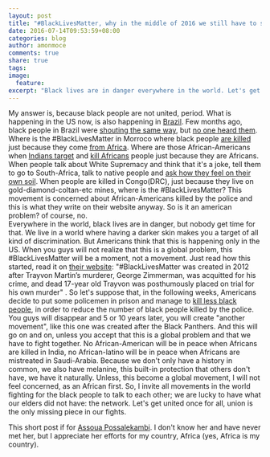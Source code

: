 ```yaml
---
layout: post
title: "#BlackLivesMatter, why in the middle of 2016 we still have to shout it loud?"
date: 2016-07-14T09:53:59+08:00
categories: blog
author: amonmoce
comments: true
share: true
tags:
image:
  feature:
excerpt: "Black lives are in danger everywhere in the world. Let's get united and fight together."
---
```



My answer is, because black people are not united, period. What is happening in the US now, is also happening in [Brazil](http://www.aljazeera.com/indepth/features/2016/06/brazil-police-accused-targeting-black-youths-160619095957017.html). Few months ago, black people in Brazil were [shouting the same way](https://www.youtube.com/watch?v=226e-N-JBsk), but [no one heard them](http://blavity.com/brazil-black-lives-matter/). Where is the #BlackLivesMatter in Morroco where black people [are killed](http://www.black-feelings.com/accueil/detail-actualite/article/arretons-detre-silencieux-trois-black-africain-tue-au-maroc/) just because they come [from Africa](https://www.youtube.com/watch?v=XrZcacmQRCo). Where are those African-Americans when [Indians target](http://www.rfi.fr/emission/20160604-inde-rdc-racisme-violences-contre-africains-violence-societe-diplomatie) and [kill Africans](http://indianexpress.com/article/india/india-news-india/african-nationals-attacks-blacks-racism-congolese-national-masonda-ketada-olivier-rajpur-khurd-vasant-kunj-2835098/) people just because they are Africans. When people talk about White Supremacy and think that it's a joke, tell them to go to South-Africa, talk to native people and [ask how they feel on their own soil](http://www.timeslive.co.za/sundaytimes/opinion/2016/01/10/Why-do-white-people-despise-blacks). When people are killed in Congo(DRC), just because they live on gold-diamond-coltan-etc mines, where is the #BlackLivesMatter? This movement is concerned about African-Americans killed by the police and this is what they write on their website anyway. So is it an american problem? of course, no.
<br>
Everywhere in the world, black lives are in danger, but nobody get time for that. We live in a world where having a darker skin makes you a target of all kind of discrimination. But Americans think that this is happening only in the US. When you guys will not realize that this is a global problem, this #BlackLivesMatter will be a moment, not a movement. Just read how this started, read it on [their website](http://blacklivesmatter.com/about/): "#BlackLivesMatter was created in 2012 after Trayvon Martin’s murderer, George Zimmerman, was acquitted for his crime, and dead 17-year old Trayvon was posthumously placed on trial for his own murder" . So let's suppose that, in the following weeks, Americans decide to put some policemen in prison and manage to [kill less black people](http://www.huffingtonpost.com/entry/black-people-killed-by-police-america_us_577da633e4b0c590f7e7fb17), in order to reduce the number of black people killed by the police. You guys will disappear and 5 or 10 years later, you will create "another movement", like this one was created after the Black Panthers. And this will go on and on, unless you accept that this is a global problem and that we have to fight together. No African-American will be in peace when Africans are killed in India, no African-latino will be in peace when Africans are mistreated in Saudi-Arabia. Because we don't only have a history in common, we also have melanine, this built-in protection that others don't have, we have it naturally.
Unless, this become a global movement, I will not feel concerned, as an African first. So, I invite all movements in the world fighting for the black people to talk to each other; we are lucky to have what our elders did not have: the network. Let's get united once for all, union is the only missing piece in our fights.

This short post if for [Assoua Possalekambi](https://www.facebook.com/christele.assoua). I don't know her and have never met her, but I appreciate her efforts for my country, Africa (yes, Africa is my country).
